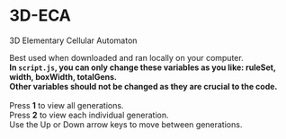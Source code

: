 # 3D-ECA
3D Elementary Cellular Automaton

Best used when downloaded and ran locally on your computer.\
**In **```script.js```**, you can only change these variables as you like: ruleSet, width, boxWidth, totalGens.\
Other variables should not be changed as they are crucial to the code.**\
\
Press **1** to view all generations.\
Press **2** to view each individual generation.\
Use the Up or Down arrow keys to move between generations.
